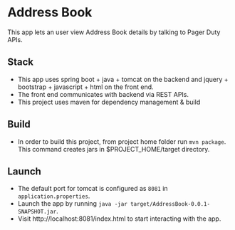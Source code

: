 Address Book
================================
This app lets an user view Address Book details by talking to Pager Duty APIs.

Stack
-----
* This app uses spring boot + java + tomcat on the backend and jquery + bootstrap + javascript + html on the front end.
* The front end communicates with backend via REST APIs.
* This project uses maven for dependency management & build

Build
-----
* In order to build this project, from project home folder run `mvn package`. This command creates jars in $PROJECT_HOME/target directory.

Launch
----- 
* The default port for tomcat is configured as `8081` in `application.properties`.
* Launch the app by running `java -jar target/AddressBook-0.0.1-SNAPSHOT.jar`.
* Visit http://localhost:8081/index.html to start interacting with the app.


